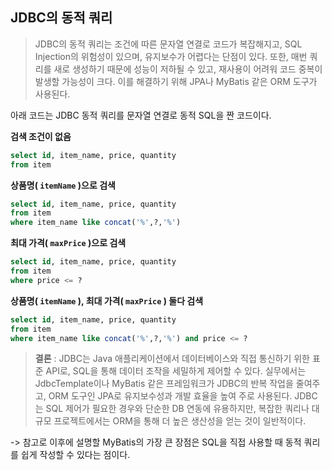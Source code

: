 ## JDBC의 동적 쿼리
>JDBC의 동적 쿼리는 조건에 따른 문자열 연결로 코드가 복잡해지고, SQL Injection의 위험성이 있으며, 유지보수가 어렵다는 단점이 있다. 또한, 매번 쿼리를 새로 생성하기 때문에 성능이 저하될 수 있고, 재사용이 어려워 코드 중복이 발생할 가능성이 크다. 이를 해결하기 위해 JPA나 MyBatis 같은 ORM 도구가 사용된다.

아래 코드는 JDBC 동적 쿼리를 문자열 연결로 동적 SQL을 짠 코드이다.

**검색 조건이 없음**
```sql
select id, item_name, price, quantity
from item
```

**상품명( `itemName` )으로 검색**
```sql
select id, item_name, price, quantity
from item
where item_name like concat('%',?,'%')
```

**최대 가격( `maxPrice` )으로 검색**
```sql
select id, item_name, price, quantity
from item
where price <= ?
```

**상품명( `itemName` ), 최대 가격( `maxPrice` ) 둘다 검색**
```sql
select id, item_name, price, quantity
from item
where item_name like concat('%',?,'%') and price <= ?
```


>**결론** : JDBC는 Java 애플리케이션에서 데이터베이스와 직접 통신하기 위한 표준 API로, SQL을 통해 데이터 조작을 세밀하게 제어할 수 있다. 실무에서는 JdbcTemplate이나 MyBatis 같은 프레임워크가 JDBC의 반복 작업을 줄여주고, ORM 도구인 JPA로 유지보수성과 개발 효율을 높여 주로 사용된다. JDBC는 SQL 제어가 필요한 경우와 단순한 DB 연동에 유용하지만, 복잡한 쿼리나 대규모 프로젝트에서는 ORM을 통해 더 높은 생산성을 얻는 것이 일반적이다.

-> 참고로 이후에 설명할 MyBatis의 가장 큰 장점은 SQL을 직접 사용할 때 동적 쿼리를 쉽게 작성할 수 있다는 점이다.
